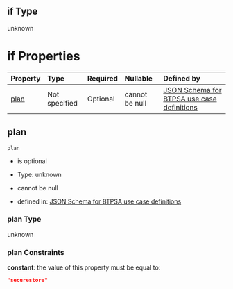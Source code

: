 ## if Type

unknown

# if Properties

| Property      | Type          | Required | Nullable       | Defined by                                                                                                                                                                                                                                  |
| :------------ | :------------ | :------- | :------------- | :------------------------------------------------------------------------------------------------------------------------------------------------------------------------------------------------------------------------------------------ |
| [plan](#plan) | Not specified | Optional | cannot be null | [JSON Schema for BTPSA use case definitions](btpsa-usecase-properties-services-items-allof-1-then-allof-39-then-allof-3-if-properties-plan.md "undefined#/properties/services/items/allOf/1/then/allOf/39/then/allOf/3/if/properties/plan") |

## plan



`plan`

*   is optional

*   Type: unknown

*   cannot be null

*   defined in: [JSON Schema for BTPSA use case definitions](btpsa-usecase-properties-services-items-allof-1-then-allof-39-then-allof-3-if-properties-plan.md "undefined#/properties/services/items/allOf/1/then/allOf/39/then/allOf/3/if/properties/plan")

### plan Type

unknown

### plan Constraints

**constant**: the value of this property must be equal to:

```json
"securestore"
```

